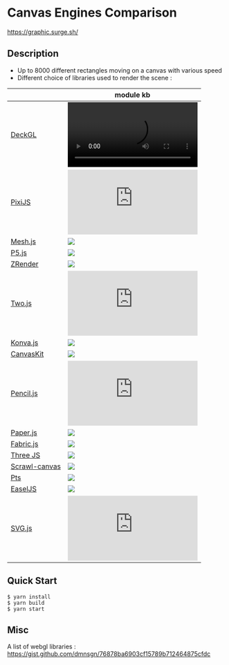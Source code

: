 # Canvas Engines Comparison

https://graphic.surge.sh/
## Description

- Up to 8000 different rectangles moving on a canvas with various speed
- Different choice of libraries used to render the scene :

|                                                            | module kb                                                  |
| ---------------------------------------------------------- | ---------------------------------------------------------- |
| [DeckGL](https://deck.gl)                                  | ![](https://badgen.net/bundlephobia/min/deck.gl)           |
| [PixiJS](https://www.pixijs.com)                           | ![](https://badgen.net/bundlephobia/min/pixi.js)           |
| [Mesh.js](https://github.com/mesh-js/mesh.js)              | ![](https://badgen.net/bundlephobia/min/@mesh.js/core)     |
| [P5.js](https://p5js.org)                                  | ![](https://badgen.net/bundlephobia/min/p5)                |
| [ZRender](https://github.com/ecomfe/zrender)               | ![](https://badgen.net/bundlephobia/min/zrender)           |
| [Two.js](https://two.js.org/)                              | ![](https://badgen.net/bundlephobia/min/two.js)            |
| [Konva.js](https://konvajs.org/)                           | ![](https://badgen.net/bundlephobia/min/konva)             |
| [CanvasKit](https://skia.org/docs/user/modules/canvaskit/) | ![](https://badgen.net/bundlephobia/min/canvaskit-wasm)    |
| [Pencil.js](https://pencil.js.org/)                        | ![](https://badgen.net/bundlephobia/min/pencil.js)         |
| [Paper.js](http://paperjs.org/)                            | ![](https://badgen.net/bundlephobia/min/paper)             |
| [Fabric.js](http://fabricjs.com/)                          | ![](https://badgen.net/bundlephobia/min/fabric)            |
| [Three JS](https://threejs.org/)                           | ![](https://badgen.net/bundlephobia/min/three)             |
| [Scrawl-canvas](https://scrawl-v8.rikweb.org.uk/)          | ![](https://badgen.net/bundlephobia/min/scrawl-canvas)     |
| [Pts](https://github.com/williamngan/pts)                  | ![](https://badgen.net/bundlephobia/min/pts)               |
| [EaselJS](https://github.com/CreateJS/EaselJS)             | ![](https://badgen.net/bundlephobia/min/@createjs/easeljs) |
| [SVG.js](https://github.com/svgdotjs/svg.js)               | ![](https://badgen.net/bundlephobia/min/@svgdotjs/svg.js)  |

## Quick Start

```
$ yarn install
$ yarn build
$ yarn start
```

## Misc

A list of webgl libraries : https://gist.github.com/dmnsgn/76878ba6903cf15789b712464875cfdc
